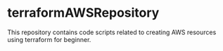 # terraformAWSRepository
This repository contains code scripts related to creating AWS resources using terraform for beginner. 
